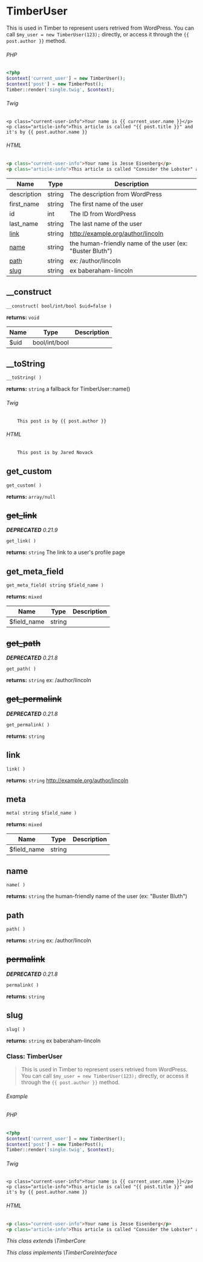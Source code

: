 
# TimberUser
This is used in Timber to represent users retrived from WordPress. You can call `$my_user = new TimberUser(123);` directly, or access it through the `{{ post.author }}` method.

###### PHP
```php
<?php
$context['current_user'] = new TimberUser();
$context['post'] = new TimberPost();
Timber::render('single.twig', $context);
```
###### Twig
```twig
<p class="current-user-info">Your name is {{ current_user.name }}</p>
<p class="article-info">This article is called "{{ post.title }}" and it's by {{ post.author.name }}
```
###### HTML
```html
<p class="current-user-info">Your name is Jesse Eisenberg</p>
<p class="article-info">This article is called "Consider the Lobster" and it's by David Foster Wallace
```

Name | Type | Description
---- | ---- | -----------
description | string | The description from WordPress
first_name | string | The first name of the user
id | int | The ID from WordPress
last_name | string | The last name of the user
[link](#link) | string | http://example.org/author/lincoln
[name](#name) | string | the human-friendly name of the user (ex: "Buster Bluth")
[path](#path) | string | ex: /author/lincoln
[slug](#slug) | string | ex baberaham-lincoln

## __construct
`__construct( bool/int/bool $uid=false )`

**returns:** `void` 

Name | Type | Description
---- | ---- | -----------
$uid | bool/int/bool | 



## __toString
`__toString( )`

**returns:** `string` a fallback for TimberUser::name()

###### Twig
```twig
	This post is by {{ post.author }}
```
###### HTML
```html
	This post is by Jared Novack
```

## get_custom
`get_custom( )`

**returns:** `array/null` 



## <strike>get_link</strike>
_**DEPRECATED** 0.21.9_

`get_link( )`

**returns:** `string` The link to a user's profile page



## get_meta_field
`get_meta_field( string $field_name )`

**returns:** `mixed` 

Name | Type | Description
---- | ---- | -----------
$field_name | string | 



## <strike>get_path</strike>
_**DEPRECATED** 0.21.8_

`get_path( )`

**returns:** `string` ex: /author/lincoln



## <strike>get_permalink</strike>
_**DEPRECATED** 0.21.8_

`get_permalink( )`

**returns:** `string` 



## link
`link( )`

**returns:** `string` http://example.org/author/lincoln



## meta
`meta( string $field_name )`

**returns:** `mixed` 

Name | Type | Description
---- | ---- | -----------
$field_name | string | 



## name
`name( )`

**returns:** `string` the human-friendly name of the user (ex: "Buster Bluth")



## path
`path( )`

**returns:** `string` ex: /author/lincoln



## <strike>permalink</strike>
_**DEPRECATED** 0.21.8_

`permalink( )`

**returns:** `string` 



## slug
`slug( )`

**returns:** `string` ex baberaham-lincoln




### Class: TimberUser

> This is used in Timber to represent users retrived from WordPress. You can call `$my_user = new TimberUser(123);` directly, or access it through the `{{ post.author }}` method.

###### Example
###### PHP
```php
<?php
$context['current_user'] = new TimberUser();
$context['post'] = new TimberPost();
Timber::render('single.twig', $context);
```
###### Twig
```twig
<p class="current-user-info">Your name is {{ current_user.name }}</p>
<p class="article-info">This article is called "{{ post.title }}" and it's by {{ post.author.name }}
```
###### HTML
```html
<p class="current-user-info">Your name is Jesse Eisenberg</p>
<p class="article-info">This article is called "Consider the Lobster" and it's by David Foster Wallace
```



*This class extends \TimberCore*

*This class implements \TimberCoreInterface*

